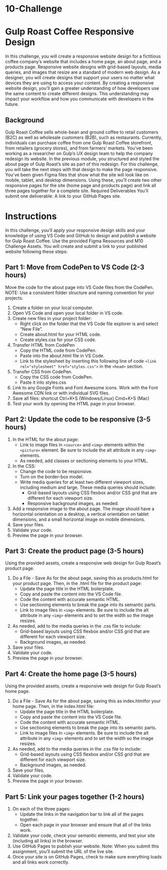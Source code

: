 # 10-Challenge
 
# Gulp Roast Coffee Responsive Design
In this challenge, you will create a responsive website design for a fictitious coffee company’s website that includes a home page, an about page, and a products page. Responsive website designs with grid-based layouts, media queries, and images that resize are a standard of modern web design. As a designer, you will create designs that support your users no matter what devices they are using to access your content. By creating a responsive website design, you’ll gain a greater understanding of how developers use the same content to create different designs. This understanding may impact your workflow and how you communicate with developers in the future.
## Background
Gulp Roast Coffee sells whole-bean and ground coffee to retail customers (B2C) as well as wholesale customers (B2B), such as restaurants. Currently, individuals can purchase coffee from one Gulp Roast Coffee storefront, from retailers (grocery stores), and from farmers’ markets. You’ve been working as a researcher on Gulp’s UX design team to help the company redesign its website. In the previous module, you structured and styled the about page of Gulp Roast’s site as part of this redesign.
For this challenge, you will take the next steps with that design to make the page responsive. You’ve been given Figma files that show what the site will look like on mobile, tablet, and desktop dimensions. Using these, you’ll create two other responsive pages for the site (home page and products page) and link all three pages together for a complete site.
Required Deliverables
You’ll submit one deliverable:
A link to your GitHub Pages site.


# Instructions
In this challenge, you’ll apply your responsive design skills and your knowledge of using VS Code and GitHub to design and publish a website for Gulp Roast Coffee. Use the provided Figma Resources and M10 Challenge Assets. You will create and submit a link to your published website following these steps:
## Part 1: Move from CodePen to VS Code (2-3 hours)
Move the code for the about page into VS Code files from the CodePen. NOTE: Use a consistent folder structure and naming convention for your projects.

1. Create a folder on your local computer. 
2. Open VS Code and open your local folder in VS code. 
3. Create new files in your project folder:
    * Right click on the folder that the VS Code file explorer is and select “New File”.
    * Create about.html for your HTML code.
    * Create styles.css for your CSS code.
4. Transfer HTML from CodePen 
    * Copy the HTML code from CodePen. 
    * Paste into the about.html file in VS Code. 
    * Link to the stylesheet by inserting this following line of code `<link rel="stylesheet" href="styles.css">` in the `<head>` section.
5. Transfer CSS from CodePen. 
    * Copy the CSS code from CodePen.
    * Paste it into styles.css  
6. Link to any Google Fonts and Font Awesome icons. Work with the Font Awesome CDN link or with individual SVG files.
7. Save all files: shortcut Ctrl+K+S (Windows/Linux) Cmd+K+S (Mac)
8. Test your work by opening the HTML page in your browser.
## Part 2: Update the code to be responsive (3-5 hours)
1. In the HTML for the about page:
    * Link to image files in `<source>` and `<img>` elements within the `<picture>` element. Be sure to include the alt attribute in any `<img>` elements.
    * As needed, add classes or sectioning elements to your HTML. 
2. In the CSS:
    * Change the code to be responsive. 
    * Turn on the border-box model. 
    * Write media queries for at least two different viewport sizes, including medium and large. These media queries should include:
        * Grid-based layouts using CSS flexbox and/or CSS grid that are different for each viewport size.
        * Responsive background images, as needed.
3. Add a responsive image to the about page. The image should have a horizontal orientation on a desktop, a vertical orientation on tablet dimensions, and a small horizontal image on mobile dimensions.
4. Save your files. 
5. Validate your code. 
6. Preview the page in your browser.
## Part 3: Create the product page (3-5 hours) 
Using the provided assets, create a responsive web design for Gulp Roast’s product page.
1. Do a File - Save As for the about page, saving this as products.html for your product page. Then, in the .html file for the product page:
    * Update the page title in the HTML boilerplate. 
    * Copy and paste the content into the VS Code file. 
    * Code the content with accurate semantic HTML. 
    * Use sectioning elements to break the page into its semantic parts. 
    * Link to image files in `<img>` elements. Be sure to include the alt attribute in any `<img>` elements and to set the width so the image resizes. 
2. As needed, add to the media queries in the .css file to include: 
    * Grid-based layouts using CSS flexbox and/or CSS grid that are different for each viewport size. 
    * Background images, as needed.
3. Save your files. 
4. Validate your code. 
5. Preview the page in your browser.
## Part 4: Create the home page (3-5 hours) 
Using the provided assets, create a responsive web design for Gulp Roast’s home page. 
1. Do a File - Save As for the about page, saving this as index.htmlfor your home page. Then, in the index.html file:
    * Update the page title in the HTML boilerplate. 
    * Copy and paste the content into the VS Code file. 
    * Code the content with accurate semantic HTML. 
    * Use sectioning elements to break the page into its semantic parts. 
    * Link to image files in `<img>` elements. Be sure to include the alt attribute in any `<img>` elements and to set the width so the image resizes. 
2. As needed, add to the media queries in the .css file to include: 
    * Grid-based layouts using CSS flexbox and/or CSS grid that are different for each viewport size.
    * Background images, as needed.
3. Save your files. 
4. Validate your code. 
5. Preview the page in your browser.
## Part 5: Link your pages together (1-2 hours) 
1. On each of the three pages: 
    * Update the links in the navigation bar to link all of the pages together. 
    * Open each page in your browser and ensure that all of the links work. 
2. Validate your code, check your semantic elements, and test your site (including all links) in the browser. 
3. Use GitHub Pages to publish your website. Note: When you submit this assignment, you’ll submit the URL of the live site.
4. Once your site is on GitHub Pages, check to make sure everything loads and all links work correctly. 
